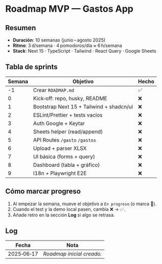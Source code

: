 # Roadmap MVP — Gastos App

## Resumen
- **Duración**: 10 semanas (junio – agosto 2025)
- **Ritmo**: 3 d/semana · 4 pomodoros/día ≈ 6 h/semana
- **Stack**: Next 15 · TypeScript · Tailwind · React Query · Google Sheets

## Tabla de sprints

| Semana | Objetivo | Hecho |
|--------|----------|-------|
| -1 | Crear `ROADMAP.md` | ✅ |
| 0 | Kick‑off: repo, husky, README | ❌ |
| 1 | Bootstrap Next 15 + Tailwind + shadcn/ui | ❌ |
| 2 | ESLint/Prettier + tests vacíos | ❌ |
| 3 | Auth Google + Keytar | ❌ |
| 4 | Sheets helper (read/append) | ❌ |
| 5 | API Routes `/gasto` `/gastos` | ❌ |
| 6 | Upload + parser XLSX | ❌ |
| 7 | UI básica (forms + query) | ❌ |
| 8 | Dashboard (tabla + gráfico) | ❌ |
| 9 | I18n + Playwright E2E | ❌ |

## Cómo marcar progreso

1. Al empezar la semana, mueve el objetivo a `En progreso` (o marca 🔄).
2. Cuando el test y la demo local pasen, cambia ❌ → ✅.
3. Añade retro en la sección **Log** si algo se retrasa.

## Log

| Fecha | Nota |
|-------|------|
| 2025‑06‑17 | *Roadmap inicial creado.* |

